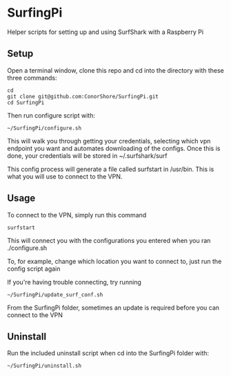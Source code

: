 # SurfingPi
Helper scripts for setting up and using SurfShark with a Raspberry Pi

## Setup
Open a terminal window, clone this repo and cd into the directory with these three commands:

    cd
    git clone git@github.com:ConorShore/SurfingPi.git
    cd SurfingPi

Then run configure script with:
  
    ~/SurfingPi/configure.sh
   
This will walk you through getting your credentials, selecting which vpn endpoint you want and automates downloading of the configs.
Once this is done, your credentials will be stored in ~/.surfshark/surf

This config process will generate a file called surfstart in /usr/bin. This is what you will use to connect to the VPN. 

## Usage

To connect to the VPN, simply run this command

    surfstart
  
This will connect you with the configurations you entered when you ran ./configure.sh

To, for example, change which location you want to connect to, just run the config script again

If you're having trouble connecting, try running

    ~/SurfingPi/update_surf_conf.sh
   
From the SurfingPi folder, sometimes an update is required before you can connect to the VPN

## Uninstall

Run the included uninstall script when cd into the SurfingPi folder with:

    ~/SurfingPi/uninstall.sh

